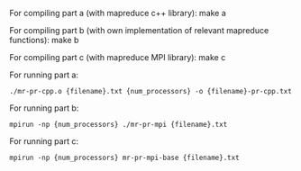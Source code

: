 For compiling part a (with mapreduce c++ library):
    make a
        
For compiling part b (with own implementation of relevant mapreduce functions):
    make b
    
For compiling part c (with mapreduce MPI library):
    make c



For running part a:

    ./mr-pr-cpp.o {filename}.txt {num_processors} -o {filename}-pr-cpp.txt


For running part b:

    mpirun -np {num_processors} ./mr-pr-mpi {filename}.txt


For running part c:

    mpirun -np {num_processors} mr-pr-mpi-base {filename}.txt
